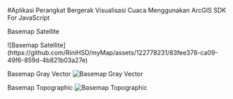 #Aplikasi Perangkat Bergerak Visualisasi Cuaca Menggunakan ArcGIS SDK For JavaScript
<p>Basemap Satellite</p>
![Basemap Satellite](https://github.com/RiniHSD/myMap/assets/122778231/83fee378-ca09-49f6-859d-4b821b03a27e)

Basemap Gray Vector
![Basemap Gray Vector](https://github.com/RiniHSD/myMap/assets/122778231/20a70582-2c1f-4ff0-825a-822b0be72401)

Basemap Topographic
![Basemap Topographic](https://github.com/RiniHSD/myMap/assets/122778231/e30388a3-5ddd-428c-9897-d78eb7ab7162)
